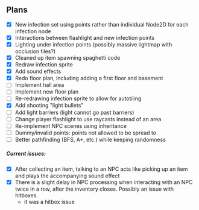 ## Plans
- [x] New infection set using points rather than individual Node2D for each infection node
- [x] Interactions between flashlight and new infection points
- [x] Lighting under infection points (possibly massive lightmap with occlusion tiles?)
- [x] Cleaned up item spawning spaghetti code
- [x] Redraw infection sprite
- [x] Add sound effects
- [x] Redo floor plan, including adding a first floor and basement
- [ ] Implement hall area
- [ ] Implement new floor plan
- [ ] Re-redrawing infection sprite to allow for autotiling
- [x] Add shooting "light bullets"
- [ ] Add light barriers (light cannot go past barriers)
- [ ] Change player flashlight to use raycasts instead of an area
- [ ] Re-implement NPC scenes using inheritance
- [ ] Dummy/invalid points: points not allowed to be spread to
- [ ] Better pathfinding (BFS, A*, etc.) while keeping randomness

##### Current issues:
- [x] After collecting an item, talking to an NPC acts like picking up an item and plays the accompanying sound effect
- [x] There is a slight delay in NPC processing when interacting with an NPC twice in a row, after the inventory closes. Possibly an issue with hitboxes.
    - it was a hitbox issue 



